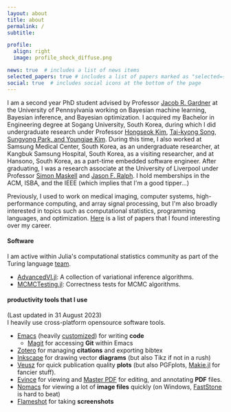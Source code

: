 ```yaml
---
layout: about
title: about
permalink: /
subtitle: 

profile:
  align: right
  image: profile_shock_diffuse.png

news: true  # includes a list of news items
selected_papers: true # includes a list of papers marked as "selected={true}"
social: true  # includes social icons at the bottom of the page
---
```


I am a second year PhD student advised by Professor [Jacob R. Gardner](https://jacobrgardner.github.io/) at the University of Pennsylvania working on Bayesian machine learning, Bayesian inference, and Bayesian optimization.
I acquired my Bachelor in Engineering degree at Sogang University, South Korea, during which I did undergraduate research under Professor [Hongseok Kim](https://nice.sogang.ac.kr/), [Tai-kyong Song](https://heart.sogang.ac.kr/), [Sungyong Park, and Youngjae Kim](https://discos.sogang.ac.kr/).
During this time, I also worked at Samsung Medical Center, South Korea, as an undergraduate researcher, at Kangbuk Samsung Hospital, South Korea, as a visiting researcher, and at Hansono, South Korea, as a part-time embedded software engineer.
After graduating, I was a research associate at the University of Liverpool under Professor [Simon Maskell](http://www.simonmaskell.com/) and [Jason F. Ralph](https://scholar.google.com/citations?user=q0xW5igAAAAJ&hl=en).
I hold memberships in the ACM, ISBA, and the IEEE (which implies that I'm a good tipper...)

Previously, I used to work on medical imaging, computer systems, high-performance computing, and array signal processing, but I'm also broadly interested in topics such as computational statistics, programming languages, and optimization.
[Here](https://github.com/Red-Portal/ray-awesome-papers) is a list of papers that I found interesting over my career.

#### **Software**
I am active within Julia's computational statistics community as part of the Turing language [team](https://turinglang.org/v0.29/team/).
* [AdvancedVI.jl](https://github.com/TuringLang/AdvancedVI.jl): A collection of variational inference algorithms. 
* [MCMCTesting.jl](https://github.com/Red-Portal/MCMCTesting.jl): Correctness tests for MCMC algorithms.

#### **productivity tools that I use**
(Last updated in 31 August 2023)<br />
I heavily use cross-platform opensource software tools.
* [Emacs](https://www.gnu.org/software/emacs/) (heavily [customized](https://github.com/Red-Portal/.emacs.d)) for writing **code**
  * [Magit](https://magit.vc/) for accessing **Git** within Emacs
* [Zotero](https://www.zotero.org/) for managing **citations** and exporting bibtex
* [Inkscape](https://inkscape.org/) for drawing vector **diagrams** (but also Tikz if not in a rush)
* [Veusz](https://veusz.github.io/) for quick publication quality **plots** (but also PGFplots, [Makie.jl](https://docs.makie.org/stable/) for fancier stuff).
* [Evince](https://wiki.gnome.org/Apps/Evince) for viewing and [Master PDF](https://code-industry.net/masterpdfeditor/) for editing, and annotating **PDF** files.
* [Nomacs](https://nomacs.org/) for viewing a lot of **image files** quickly (on Windows, [FastStone](https://www.faststone.org/) is hard to beat)
* [Flameshot](https://flameshot.org/) for taking **screenshots**

<!-- Write your biography here. Tell the world about yourself. Link to your favorite [subreddit](http://reddit.com). You can put a picture in, too. The code is already in, just name your picture `prof_pic.jpg` and put it in the `img/` folder. -->

<!-- Put your address / P.O. box / other info right below your picture. You can also disable any these elements by editing `profile` property of the YAML header of your `_pages/about.md`. Edit `_bibliography/papers.bib` and Jekyll will render your [publications page](/al-folio/publications/) automatically. -->

<!-- Link to your social media connections, too. This theme is set up to use [Font Awesome icons](http://fortawesome.github.io/Font-Awesome/) and [Academicons](https://jpswalsh.github.io/academicons/), like the ones below. Add your Facebook, Twitter, LinkedIn, Google Scholar, or just disable all of them. -->
